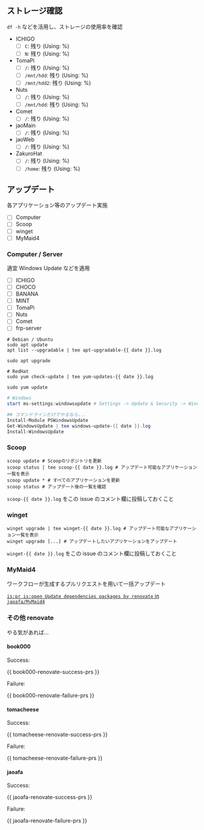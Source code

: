 ## ストレージ確認

`df -h` などを活用し、ストレージの使用率を確認

- ICHIGO
  - [ ] `C`: 残り (Using: %)
  - [ ] `N`: 残り (Using: %)
- TomaPi
  - [ ] `/`: 残り (Using: %)
  - [ ] `/mnt/hdd`: 残り (Using: %)
  - [ ] `/mnt/hdd2`: 残り (Using: %)
- Nuts
  - [ ] `/`: 残り (Using: %)
  - [ ] `/mnt/hdd`: 残り (Using: %)
- Comet
  - [ ] `/`: 残り (Using: %)
- jaoMain
  - [ ] `/`: 残り (Using: %)
- jaoWeb
  - [ ] `/`: 残り (Using: %)
- ZakuroHat
  - [ ] `/`: 残り (Using: %)
  - [ ] `/home`: 残り (Using: %)

## アップデート

各アプリケーション等のアップデート実施

- [ ] Computer
- [ ] Scoop
- [ ] winget
- [ ] MyMaid4

### Computer / Server

適宜 Windows Update などを適用

- [ ] ICHIGO
- [ ] CHOCO
- [ ] BANANA
- [ ] MINT
- [ ] TomaPi
- [ ] Nuts
- [ ] Comet
- [ ] frp-server

```shell
# Debian / Ubuntu
sudo apt update
apt list --upgradable | tee apt-upgradable-{{ date }}.log

sudo apt upgrade

# RedHat
sudo yum check-update | tee yum-updates-{{ date }}.log

sudo yum update
```

```powershell
# Windows
start ms-settings:windowsupdate # Settings -> Update & Security -> Windows Update の画面を開く

## コマンドラインだけでやるなら...
Install-Module PSWindowsUpdate
Get-WindowsUpdate | tee windows-update-{{ date }}.log
Install-WindowsUpdate
```

### Scoop

```shell
scoop update # Scoopのリポジトリを更新
scoop status | tee scoop-{{ date }}.log # アップデート可能なアプリケーション一覧を表示
scoop update * # すべてのアプリケーションを更新
scoop status # アップデート後の一覧を確認
```

`scoop-{{ date }}.log` をこの issue のコメント欄に投稿しておくこと

### winget

```shell
winget upgrade | tee winget-{{ date }}.log # アップデート可能なアプリケーション一覧を表示
winget upgrade [...] # アップデートしたいアプリケーションをアップデート
```

`winget-{{ date }}.log` をこの issue のコメント欄に投稿しておくこと

### MyMaid4

ワークフローが生成するプルリクエストを用いて一括アップデート

[`is:pr is:open Update dependencies packages by renovate` in `jaoafa/MyMaid4`](https://github.com/jaoafa/MyMaid4/pulls?q=is%3Apr+is%3Aopen+Update+dependencies+packages+by+renovate)

### その他 renovate

やる気があれば…

#### book000

Success:

{{ book000-renovate-success-prs }}

Failure:

{{ book000-renovate-failure-prs }}

#### tomacheese

Success:

{{ tomacheese-renovate-success-prs }}

Failure:

{{ tomacheese-renovate-failure-prs }}

#### jaoafa

Success:

{{ jaoafa-renovate-success-prs }}

Failure:

{{ jaoafa-renovate-failure-prs }}
